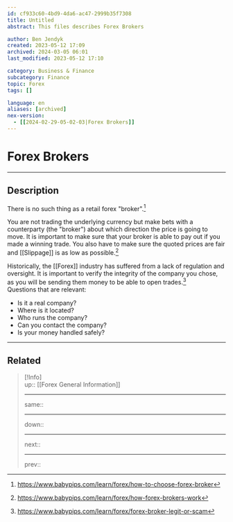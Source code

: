 ```yaml
---
id: cf933c60-4bd9-4da6-ac47-2999b35f7308
title: Untitled
abstract: This files describes Forex Brokers

author: Ben Jendyk
created: 2023-05-12 17:09
archived: 2024-03-05 06:01
last_modified: 2023-05-12 17:10

category: Business & Finance 
subcategory: Finance  
topic: Forex 
tags: []

language: en
aliases: [archived]
nex-version:
  - [[2024-02-29-05-02-03|Forex Brokers]]
---
```


# Forex Brokers

---

## Description

There is no such thing as a retail forex "broker".[^1] 

You are not trading the underlying currency but make bets with a counterparty (the "broker") about which direction the price is going to move. It is important to make sure that your broker is able to pay out if you made a winning trade. You also have to make sure the quoted prices are fair and [[Slippage]] is as low as possible.[^2]

Historically, the [[Forex]] industry has suffered from a lack of regulation and oversight. It is important to verify the integrity of the company you chose, as you will be sending them money to be able to open trades.[^3]  
Questions that are relevant:

- Is it a real company?
- Where is it located?
- Who runs the company?
- Can you contact the company?
- Is your money handled safely?

---

## Related

> [!Info]  
> up:: [[Forex General Information]]
> - ---
> same::
> - ---
> down::
> - ---
> next::
> - ---
> prev::

[^1]: <https://www.babypips.com/learn/forex/how-to-choose-forex-broker>
[^2]: <https://www.babypips.com/learn/forex/how-forex-brokers-work>
[^3]: <https://www.babypips.com/learn/forex/forex-broker-legit-or-scam>
